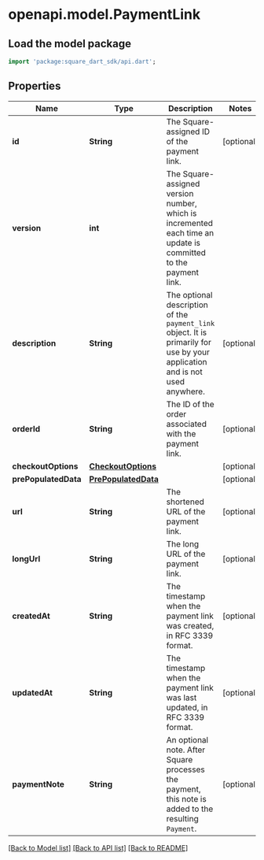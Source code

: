 # openapi.model.PaymentLink

## Load the model package
```dart
import 'package:square_dart_sdk/api.dart';
```

## Properties
Name | Type | Description | Notes
------------ | ------------- | ------------- | -------------
**id** | **String** | The Square-assigned ID of the payment link. | [optional] 
**version** | **int** | The Square-assigned version number, which is incremented each time an update is committed to the payment link. | 
**description** | **String** | The optional description of the `payment_link` object. It is primarily for use by your application and is not used anywhere. | [optional] 
**orderId** | **String** | The ID of the order associated with the payment link. | [optional] 
**checkoutOptions** | [**CheckoutOptions**](CheckoutOptions.md) |  | [optional] 
**prePopulatedData** | [**PrePopulatedData**](PrePopulatedData.md) |  | [optional] 
**url** | **String** | The shortened URL of the payment link. | [optional] 
**longUrl** | **String** | The long URL of the payment link. | [optional] 
**createdAt** | **String** | The timestamp when the payment link was created, in RFC 3339 format. | [optional] 
**updatedAt** | **String** | The timestamp when the payment link was last updated, in RFC 3339 format. | [optional] 
**paymentNote** | **String** | An optional note. After Square processes the payment, this note is added to the resulting `Payment`. | [optional] 

[[Back to Model list]](../README.md#documentation-for-models) [[Back to API list]](../README.md#documentation-for-api-endpoints) [[Back to README]](../README.md)


